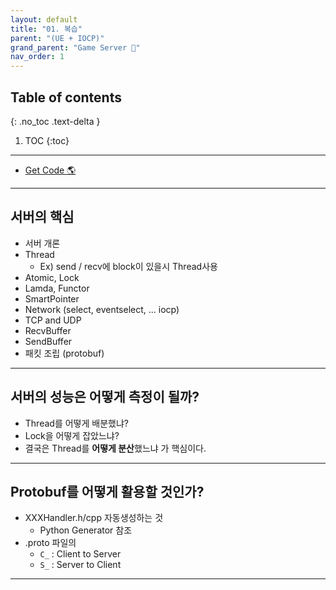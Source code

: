 ```yaml
---
layout: default
title: "01. 복습"
parent: "(UE + IOCP)"
grand_parent: "Game Server 👾"
nav_order: 1
---
```


## Table of contents
{: .no_toc .text-delta }

1. TOC
{:toc}

---

* [Get Code 🌎](https://github.com/Arthur880708/cpp.unreal.server.example/tree/1)

---

## 서버의 핵심

* 서버 개론
* Thread
    * Ex) send / recv에 block이 있을시 Thread사용
* Atomic, Lock
* Lamda, Functor
* SmartPointer
* Network (select, eventselect, ... iocp)
* TCP and UDP
* RecvBuffer
* SendBuffer
* 패킷 조립 (protobuf)

---

## 서버의 성능은 어떻게 측정이 될까?

* Thread를 어떻게 배분했냐?
* Lock을 어떻게 잡았느냐?
* 결국은 Thread를 **어떻게 분산**했느냐 가 핵심이다.

---

## Protobuf를 어떻게 활용할 것인가?

* XXXHandler.h/cpp 자동생성하는 것
    * Python Generator 참조
* .proto 파일의 
    * `C_` : Client to Server
    * `S_` : Server to Client

---



